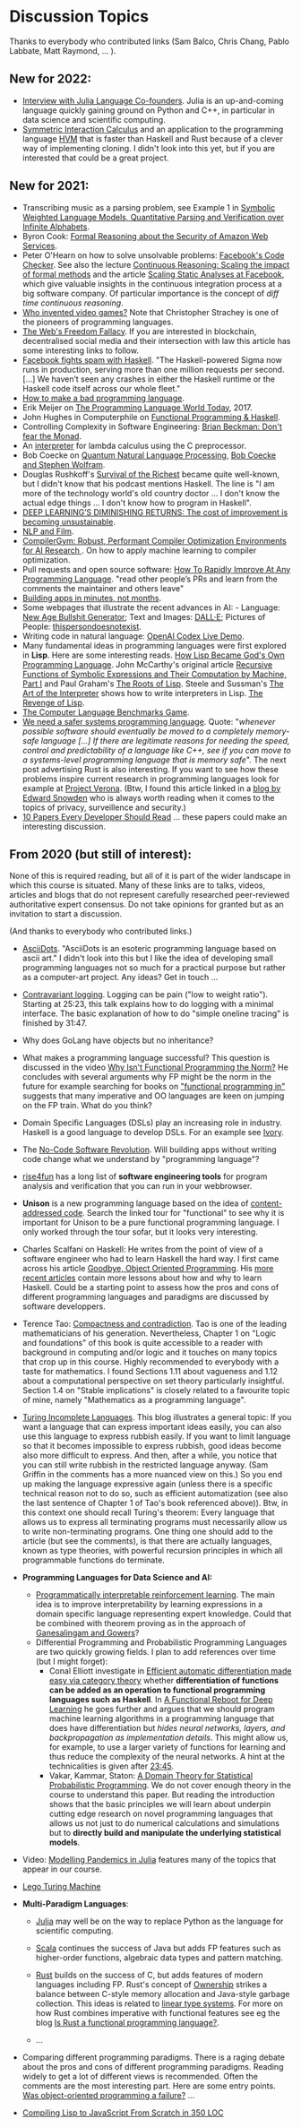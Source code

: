 # Discussion Topics 

Thanks to everybody who contributed links (Sam Balco, Chris Chang, Pablo Labbate, Matt Raymond, ... ).

## New for 2022:

- [Interview with Julia Language Co-founders](https://www.youtube.com/watch?v=VgZm53qgj9Q). Julia is an up-and-coming language quickly gaining ground on Python and C++, in particular in data science and scientific computing.
- [Symmetric Interaction Calculus](https://github.com/VictorTaelin/Symmetric-Interaction-Calculus) and an application to the programming language [HVM](https://github.com/Kindelia/HVM/blob/master/HOW.md#clones-ruin-everything) that is faster than Haskell and Rust because of a clever way of implementing cloning. I didn't look into this yet, but if you are interested that could be a great project.

## New for 2021: 

- Transcribing music as a parsing problem, see Example 1 in [Symbolic Weighted Language Models, Quantitative Parsing and Verification over Infinite Alphabets](https://hal.inria.fr/hal-03380268/document). 
- Byron Cook: [Formal Reasoning about the Security of Amazon Web Services](https://www.youtube.com/watch?v=JfjLKBO27nw).
- Peter O'Hearn on how to solve unsolvable problems: [Facebook's Code Checker](https://www.youtube.com/watch?v=tKR2UZdRpV0). See also the lecture [Continuous Reasoning: Scaling the impact of formal methods](https://www.youtube.com/watch?v=HW5Zq1TsQqU) and the article [Scaling Static Analyses at Facebook](https://dl.acm.org/doi/pdf/10.1145/3338112), which give valuable insights in the continuous integration process at a big software company. Of particular importance is the concept of *diff time continuous reasoning*.
- [Who invented video games?](https://theconversation.com/who-invented-video-games-169792) Note that Christopher Strachey is one of the pioneers of programming languages.
- [The Web's Freedom Fallacy](https://ez.substack.com/p/the-webs-freedom-fallacy). If you are interested in blockchain, decentralised social media and their intersection with law this article has some interesting links to follow.  
- [Facebook fights spam with Haskell](https://engineering.fb.com/2015/06/26/security/fighting-spam-with-haskell/). "The Haskell-powered Sigma now runs in production, serving more than one million requests per second. [...] We haven’t seen any crashes in either the Haskell runtime or the Haskell code itself across our whole fleet."
- [How to make a bad programming language](https://www.youtube.com/watch?v=2mnYf7L7Amw).
- Erik Meijer on [The Programming Language World Today](https://www.youtube.com/watch?v=NKeHrApPWlo#t=14m55s), 2017.
- John Hughes in Computerphile on [Functional Programming & Haskell](https://www.youtube.com/watch?v=LnX3B9oaKzw).
- Controlling Complexity in Software Engineering: [Brian Beckman: Don't fear the Monad](https://www.youtube.com/watch?v=ZhuHCtR3xq8#t=16m26s).
- An [interpreter](https://github.com/Hirrolot/metalang99/blob/master/examples/lambda_calculus.c) for lambda calculus using the C preprocessor.
- Bob Coecke on [Quantum Natural Language Processing](https://www.youtube.com/watch?v=5YZG96t8SLQ), [Bob Coecke and Stephen Wolfram](https://www.youtube.com/watch?v=8CUTXaGqvSQ&list=PLxn-kpJHbPx2xsLWXrRuZLFc9RxLhP42s&index=3).
-  Douglas Rushkoff's [Survival of the Richest](https://medium.com/s/playback/douglas-rushkoff-survival-of-the-richest-eac5601b935b) became quite well-known, but I didn't know that his podcast mentions Haskell. The line is "I am more of the technology world's old country doctor ... I don't know the actual edge things ... I don't know how to program in Haskell". 
- [DEEP LEARNING’S DIMINISHING RETURNS: The cost of improvement is becoming unsustainable](https://spectrum.ieee.org/deep-learning-computational-cost).  
- [NLP and Film](https://www.theatlantic.com/technology/archive/2016/07/the-six-main-arcs-in-storytelling-identified-by-a-computer/490733/). 
- [CompilerGym: Robust, Performant Compiler Optimization Environments for AI Research
](https://deepai.org/publication/compilergym-robust-performant-compiler-optimization-environments-for-ai-research). On how to apply machine learning to compiler optimization.
- Pull requests and open source software: [How To Rapidly Improve At Any Programming Language](https://www.cbui.dev/how-to-rapidly-improve-at-any-programming-language/). "read other people’s PRs and learn from the comments the maintainer and others leave"
- [Building apps in minutes, not months](https://alexanderobenauer.com/labnotes/001/).
- Some webpages that illustrate the recent advances in AI: - Language: [New Age Bullshit Generator](https://sebpearce.com/bullshit/); Text and Images: [DALL·E](https://openai.com/blog/dall-e/); Pictures of People: [thispersondoesnotexist](https://thispersondoesnotexist.com/).
- Writing code in natural language: [OpenAI Codex Live Demo](https://www.youtube.com/watch?v=SGUCcjHTmGY#t=13m8s).
- Many fundamental ideas in programming languages were first explored in **Lisp**. Here are some interesting reads. [How Lisp Became God's Own Programming Language](https://twobithistory.org/2018/10/14/lisp.html). John McCarthy's original article [Recursive Functions of Symbolic Expressions and Their Computation by Machine, Part I](http://jmc.stanford.edu/articles/recursive/recursive.pdf) and Paul Graham's [The Roots of Lisp](http://languagelog.ldc.upenn.edu/myl/llog/jmc.pdf). Steele and Sussman's [The Art of the Interpreter](http://bitsavers.informatik.uni-stuttgart.de/pdf/mit/ai/aim/AIM-453.pdf) shows how to write interpreters in Lisp. [The Revenge of Lisp](https://renato.athaydes.com/posts/revenge_of_lisp.html). 
- [The Computer Language Benchmarks Game](https://benchmarksgame-team.pages.debian.net/benchmarksgame/).
- [We need a safer systems programming language](https://msrc-blog.microsoft.com/2019/07/18/we-need-a-safer-systems-programming-language/). Quote: "*whenever possible software should eventually be moved to a completely memory-safe language [...] If there are legitimate reasons for needing the speed, control and predictability of a language like C++, see if you can move to a systems-level programming language that is memory safe*". The next post advertising Rust is also interesting. If you want to see how these problems inspire current research in programming languages look for example at [Project Verona](https://github.com/microsoft/verona/blob/master/docs/faq.md).
(Btw, I found this article linked in a [blog by Edward Snowden](https://edwardsnowden.substack.com/p/ns-oh-god-how-is-this-legal)  who is always worth reading when it comes to the topics of privacy, surveillence and security.)
- [10 Papers Every Developer Should Read](https://michaelfeathers.silvrback.com/10-papers-every-developer-should-read-at-least-twice) ... these papers could make an interesting discussion.

## From 2020 (but still of interest):

None of this is required reading, but all of it is part of the wider landscape in which this course is situated. Many of these links are to talks, videos, articles and blogs that do not represent carefully researched peer-reviewed authoritative expert consensus. Do not take opinions for granted but as an invitation to start a discussion.

(And thanks to everybody who contributed links.)

- [AsciiDots](https://esolangs.org/wiki/AsciiDots). "AsciiDots is an esoteric programming language based on ascii art." I didn't look into this but I like the idea of developing small programming languages not so much for a practical purpose but rather as a computer-art project. Any ideas? Get in touch ...

- [Contravariant logging](https://www.youtube.com/watch?v=qzOQOmmkKEM&list=PLxxF72uPfQVTfDksvV4KPV5CxKnf0d_X3#t=25m20s). Logging can be pain ("low to weight ratio"). Starting at 25:23, this talk explains how to do logging with a minimal interface. The basic explanation of how to do "simple oneline tracing" is finished by 31:47. 

- Why does GoLang have objects but no inheritance?

- What makes a programming language successful? This question is discussed in the video [Why Isn't Functional Programming the Norm?](https://www.youtube.com/watch?v=QyJZzq0v7Z4) He concludes with several arguments why FP might be the norm in the future for example searching for books on ["functional programming in"](https://www.amazon.com/s?k=%22functional+programming+in%22&ref=nb_sb_noss_2) suggests that many imperative and OO languages are keen on jumping on the FP train. What do you think?

- Domain Specific Languages (DSLs) play an increasing role in industry. Haskell is a good language to develop DSLs. For an example see [Ivory](https://raw.githubusercontent.com/GaloisInc/smaccmpilot-experiencereport/master/embedded-experience.pdf).

- The [No-Code Software Revolution](https://medium.com/inc./welcome-to-the-no-code-software-revolution-6b75ee967df7). Will building apps without writing code change what we understand by "programming language"?

- [rise4fun](https://rise4fun.com/) has a long list of **software engineering tools** for program analysis and verification that you can run in your webbrowser.

- **Unison** is a new programming language based on the idea of [content-addressed code](https://www.unisonweb.org/docs/tour). Search the linked tour for "functional" to see why it is important for Unison to be a pure functional programming language. I only worked through the tour sofar, but it looks very interesting.

- Charles Scalfani on Haskell: He writes from the point of view of a software engineer who had to learn Haskell the hard way. I first came across his article [Goodbye, Object Oriented Programming](https://medium.com/@cscalfani/goodbye-object-oriented-programming-a59cda4c0e53#.p6vn7xvdj). His [more recent articles](https://medium.com/@cscalfani) contain more lessons about how and why to learn Haskell. Could be a starting point to assess how the pros and cons of different programming languages and paradigms are discussed by software developpers. 

- Terence Tao: [Compactness and contradiction](https://terrytao.files.wordpress.com/2011/06/blog-book.pdf). Tao is one of the leading mathematicians of his generation. Nevertheless, Chapter 1 on "Logic and foundations" of this book is quite accessible to a reader with background in computing and/or logic and it touches on many topics that crop up in this course. Highly recommended to everybody with a taste for mathematics. I found Sections 1.11 about vagueness and 1.12 about a computational perspective on set theory particularly insightful. Section 1.4 on "Stable implications" is closely related to a favourite topic of mine, namely "Mathematics as a programming language".

- [Turing Incomplete Languages](http://neilmitchell.blogspot.com/2020/11/turing-incomplete-languages.html). This blog illustrates a general topic: If you want a language that can express important ideas easily, you can also use this language to express rubbish easily. If you want to limit language so that it becomes impossible to express rubbish, good ideas become also more difficult to express. And then, after a while, you notice that you can still write rubbish in the restricted language anyway. (Sam Griffin in the comments has a more nuanced view on this.) So you end up making the language expressive again (unless there is a specific technical reason not to do so, such as efficient automatization (see also the last sentence of Chapter 1 of Tao's book referenced above)). Btw, in this context one should recall Turing's theorem: Every language that allows us to express all terminating programs must necessarily allow us to write non-terminating programs. One thing one should add to the article (but see the comments), is that there are actually languages, known as type theories, with powerful recursion principles in which all programmable functions do terminate. 

- **Programming Languages for Data Science and AI:**   
  - [Programmatically interpretable reinforcement learning](https://blog.acolyer.org/2020/01/15/programmatically-interpretable-reinforcement-learning/). The main idea is to improve interpretability by learning expressions in a domain specific language representing expert knowledge. Could that be combined with theorem proving as in the approach of [Ganesalingam and Gowers](https://arxiv.org/pdf/1309.4501.pdf)?
  - Differential Programming and Probabilistic Programming Languages are two quickly growing fields. I plan to add references over time (but I might forget):
    - Conal Elliott investigate in [Efficient automatic differentiation made easy via category theory](https://www.youtube.com/watch?v=17gfCTnw6uE) whether **differentiation of functions can be added  as an operation to functional programming languages such as Haskell**. In [A Functional Reboot for Deep Learning](https://github.com/conal/talk-2018-deep-learning-rebooted#readme) he goes further and argues that we should program machine learning algorithms in a programming language that does have differentiation but *hides neural networks, layers, and backpropagation as implementation details*. This might allow us, for example, to use a larger variety of functions for learning and thus reduce the complexity of the neural networks. A hint at the technicalities is given after [23:45](https://www.youtube.com/watch?v=Ns3DxUeCvRg#t=23m45s).
    - Vakar, Kammar, Staton: [A Domain Theory for Statistical Probabilistic Programming](https://arxiv.org/pdf/1811.04196.pdf). We do not cover enough theory in the course to understand this paper. But reading the introduction shows that the basic principles we will learn about underpin cutting edge research on novel programming languages that allows us not just to do numerical calculations and simulations but to **directly build and manipulate the underlying statistical models**. 

- Video: [Modelling Pandemics in Julia](https://www.youtube.com/watch?v=7zr2qnud4XM&feature=youtu.be) features many of the topics that appear in our course. 


- [Lego Turing Machine](https://vimeo.com/44202270)

- **Multi-Paradigm Languages**: 
  - [Julia](https://arstechnica.com/science/2020/10/the-unreasonable-effectiveness-of-the-julia-programming-language/) may well be on the way to replace Python as the language for scientific computing. 
  - [Scala](https://data-flair.training/blogs/why-scala/) continues the success of Java but adds FP features such as higher-order functions, algebraic data types and pattern matching. 
  -  [Rust]() builds on the success of C, but adds features of modern languages including FP. Rust's concept of [Ownership](https://doc.rust-lang.org/book/ch04-00-understanding-ownership.html) strikes a balance between C-style memory allocation and Java-style garbage collection. This ideas is related to [linear type systems](https://arxiv.org/pdf/1710.09756). For more on how Rust combines imperative with functional features see eg the blog [Is Rust a functional programming language?](https://www.fpcomplete.com/blog/2018/10/is-rust-functional/).

  - ...

- Comparing different programming paradigms. There is a raging debate about the pros and cons of different programming paradigms. Reading widely to get a lot of different views is recommended. Often the comments are the most interesting part. Here are some entry points. [Was object-oriented programming a failure?](https://www.quora.com/Was-object-oriented-programming-a-failure/answer/Michael-O-Church?srid=wk4L) ...

- [Compiling Lisp to JavaScript From Scratch in 350 LOC](https://gilmi.xyz/blog/post/2016/10/14/lisp-to-js) 
